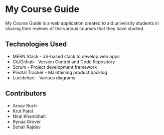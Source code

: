 # My Course Guide

My Course Guide is a web application created to aid university students in sharing their reviews of the various courses that they have studied.


## Technologies Used

- MERN Stack - JS-based stack to develop web apps
- Git/Github - Version Control and Code Repository
- Scrum - Project development framework
- Pivotal Tracker - Maintaining product backlog
- Lucidchart - Various diagrams


## Contributors

- Arnav Buch
- Krut Patel
- Niral Khambhati
- Rynaa Grover
- Sohail Rajdev
